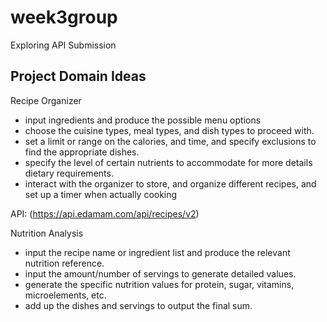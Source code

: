 # week3group
Exploring API Submission 

## Project Domain Ideas
Recipe Organizer 
- input ingredients and produce the possible menu options
- choose the cuisine types, meal types, and dish types to proceed with.
- set a limit or range on the calories, and time, and specify exclusions to find the appropriate dishes.
- specify the level of certain nutrients to accommodate for more details dietary requirements. 
- interact with the organizer to store, and organize different recipes, and set up a timer when actually cooking

API: (https://api.edamam.com/api/recipes/v2)

Nutrition Analysis
- input the recipe name or ingredient list and produce the relevant nutrition reference. 
- input the amount/number of servings to generate detailed values.
- generate the specific nutrition values for protein, sugar, vitamins, microelements, etc.
- add up the dishes and servings to output the final sum. 
